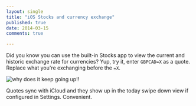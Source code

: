```yaml
---
layout: single
title: "iOS Stocks and currency exchange"
published: true
date: 2014-03-15
comments: true

---
```


Did you know you can use the built-in Stocks app to view the current and historic exchange rate for currencies? Yup, try it, enter `GBPCAD=X` as a quote. Replace what you're exchanging before the `=X`. 

![why does it keep going up!!](https://dl.dropbox.com/s/u668pznyyuayi8e/3DBB356DC20441E8B658C877F4125F70.jpg)

Quotes sync with iCloud and they show up in the today swipe down view if configured in Settings. Convenient.
